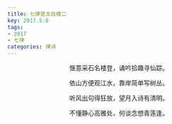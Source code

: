 ```yaml
---
title: 七律登太白楼二
key: 2017.5.6
tags: 
- 2017
- 七律
categories: 律诗
---
```


<p align="center">惬意采石名楼登，诵吟拾趣寻仙踪。
</p>
<p align="center">依山方便观江水，靠岸简单写树丛。
</p>
<p align="center">听风出句得狂放，望月入诗有清明。
</p>
<p align="center">不懂静心高雅处，何谈念想青莲逢。
</p>
